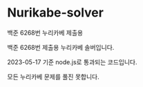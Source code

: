 # Nurikabe-solver

백준 6268번 누리카베 제출용

백준 6268번 제출용 누리카베 솔버입니다.

2023-05-17 기준 node.js로 통과되는 코드입니다.

모든 누리카베 문제를 풀진 못합니다.
